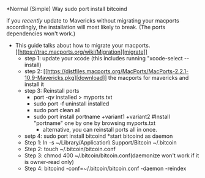 *Normal (Simple) Way
sudo port install bitcoind 

if you *recently* update to Mavericks without migrating your macports accordingly, the installation will most likely to break. (The ports dependencies won't work.) 
- This guide talks about how to migrate your macports.[[https://trac.macports.org/wiki/Migration][migrate]]
	- step 1: update your xcode (this includes running "xcode-select --install)
	- step 2: [[https://distfiles.macports.org/MacPorts/MacPorts-2.2.1-10.9-Mavericks.pkg][download]] the macports for mavericks and install it
	- step 3: Reinstall ports
		- port -qv installed > myports.txt
		- sudo port -f uninstall installed
		- sudo port clean all 
		- sudo port install portname +variant1 +variant2 #Install "portname" one by one by browsing myports.txt
			- alternative, you can reinstall ports all in once.
	- setp 4: sudo port install bitcoind 
*start bitcoind as daemon 
	- Step 1: ln -s ~/Library/Application\ Support/Bitcoin ~/.bitcoin
	- Step 2: touch ~/.bitcoin/bitcoin.conf
	- Step 3: chmod 400 ~/.bitcoin/bitcoin.conf(daemonize won't work if it is owner-read only)
	- Step 4: bitcoind -conf=~/.bitcoin/bitcoin.conf -daemon -reindex
 
